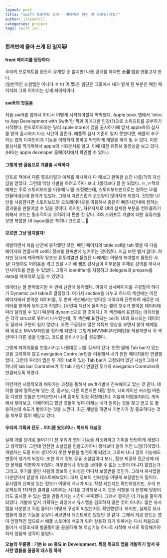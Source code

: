 ```yaml
---
layout: post
title: "swift 프로젝트 일지 - 여태까지 했던 것 브리핑(개발)"
author: jihyunhill
categories: project
tags: swift ios
---
```

### 한꺼번에 몰아 쓰게 된 일지🙀     

#### front 페이지를 담당하다     
우리의 프로젝트를 완전히 공개할 순 없지만! 나름 공개를 하자면 __소셜__ 앱을 만들고자 한다.     
(일반적인 소셜앱은 아니다.ㅎㅎ) 어.쨌.든 일단은 그중에서 내가 맡게 된 부분은 메인 페이지와 그와 이어지는 상세 페이지이다.    

#### swift의 첫걸음         
처음 swift를 접해서 어디서 어떻게 시작해야할지 막막했다. Apple book 앱에서 'Intro to App Development with Swift'란 책과 이에대한 인강(?)으로 스위프트를 공부하기 시작했다. 안드로이드와는 달리 apple store에 앱을 출시하기에 앞서 apple측의 심사를 받아 출시까지 다소 시간이 걸린다. 애플쪽 심사 기준이 알지 못한다면, 애플이 추구하는 앱의 디자인이과 기능을 이해하지 못하고 막연하게 개발을 하게 될 수 있다. 이런 불상사를 막기위해서 apple의 HIG문서를 읽고, 이에 대한 유튜브 동영상을 보고 있다.(HIG는 apple developer 홈페이지에서 확인할 수 있다.)      

#### 그렇게 뗀 걸음으로 개발을 시작하다     
인트로 책에서 다룬 튜토리얼과 예제를 하나하나 다 해보고 완독한 순간 나름(?)의 자신감을 얻었다. 그런데 막상 개발을 하려고 하다 보니..!생각보다 잘 안 되었다..ㅠ_ㅠ책의 예제는 주로 스토리보드를 이용해 UI를 조정했는데, 스토리보드만으로는 원하는 UI를 만들어내는데 한계가 있었다. 그래서 자연스럽게 코드량이 많아지게 되었다. 간단한 UI만을 사용한다면 스토리보드와 오토레이아웃을 이용해서 충분히 빠른시간내에 원하는 결과물을 만들어낼 수 있을 것이다. 하지만, 자유자제로 UI의 섬세한 부분을 컨트롤하기 위해서 코드는 필수적이고 오히려 더 편한 것 같다. iOS 스위프트 개발에 대한 유튜브를 보면 복잡한 UI layout들은 특히나 코드로!...👀       

#### 모르면 그냥 덮지말자!      
개발하면서 처음 난관에 봉착했던 것은, 메인 페이지의 table cell을 tab 했을 때 다음 페이지와 연결시켜 cell의 정보를 한꺼번에 넘겨주는 것이었다. 지금 보면 별거 없다!..하지만 당시에 꺠작깨작 왕초보 튜토리얼만 들었단 나에게는 어떻게 해야할지 몰랐단 사실! 다행히도 어려움을 겪고 있을 시기에 캠프 강사님이 이부분을 주제로 강의를 하셔서 인사이트를 얻을 수 있었다. 그렇게 identifier를 지정하고 delegate과 prepare를 data를 페이지로 넘길 수 있었다.       

데이터는 잘 받아왔지만 두 번째 난관에 봉착했다. 어떻게 상세페이지를 구성할까 하다가 Dynamic cell table로 결정했다. 여기서 section을 나누고 하나의 섹션에는 이전 페이지에서 받아온 데이터를, 두 번째 섹션에서는 받아온 데이터와 관련하여 새로운 데이터를 받아와 보이고자 하였다. (두번째 섹션에 들어가는 셀의 갯수가 받아온 데이터에 따라 달라질 수 있기 때문에 dynamic으로 한 것이다.) 각 섹션에서 표현되는 데이터들은 각각 struct로 묶어서 나누었는데, 각 섹션에 표현되는 cell의 UI와 표시되는 데이터도 달라서 구현이 쉽지 않았다. 오랜 구글링과 많은 유튜브 영상을 보면서 찾아 헤메일 때 비로소 MVVM패턴을 접하게 되었다. 그렇게 MVVM디자인패턴을 적용하면서 각 섹션마다 다른 셀을 만들고, 코드를 분리시키는 성공했다.      

그렇게 페이지들을 연결시키고 나름대로 UI를 갖추어 갔다. 한편 밑에 Tab bar가 있는 것을 고려하지 않고 navigation Controller만을 이용해서 내가 만든 페이지들만 연결했었다. 그런데 우리의 앱은 두 개의 tab이 있는 Tab bar가 고정되어 있단 사실!! 그래서 하나의 tab bar Controller가 각 tab 기능이 연결된 두개의 navigation Controller와 연결되도록 하였다.        
...       
이런저런 시행착오와 배워가는 과정을 통해서 swift개발에 친숙해지고 있는 것 같다. 테이블 셀에 컬랙션뷰 넣는 것, 옵셔널, 다른 이런저런 내장 함수, 내비게이션 커스텀 버튼 등 다양한 것들은 만져보면서 나의 흥미도 점점 확장해간다. 처음에 더뎠을지라도 계속해서 찾아보고, 이해하려고 했던 것들이 쌓여 이제는 내가 원하는 것을 찾고 얻고 또 활용하는데 속도가 빨라지는 것을 느낀다. 최근 개발을 하면서 기본기가 참 중요하다는 것을 피부로 많이 깨닫고 있다.       

#### 우리의 기획과 진도...어디쯤 왔으려나 : 목표의 재설정              
실제 개발 단계로 들어가기 전 우리가 앱의 기능을 최소화하고 기획을 탄탄하게 세웠다고 생각했다. 그런데 안전한 소셜앱을 만들고자하니 생각보다 일이 커진 느낌(?)이었다. 개발하는 도중 미처 생각하지 못한 부분을 발견하게 되었고, 그로써 UI나 앱의 기능에도 변동이 생기게 되었다. 또한 이게 정보 공유 소셜앱이다 보니, 정보 제공의 접근성에 대한 문제를 직면하게 되었다. 아무한테나 정보를 보여줄 수 없는 노릇이 아니지 않겠는가. 그리고, 후기를 올린 사람의 정보의 신뢰성은 어디서 보장받을 것인가. 그래서 유사앱을 다운받아서 샅샅이 테스트해보았다. 대체 정보의 신뢰성을 어떻게 보장받는지 말이다. 유사앱의 신뢰성 있는 정보가 어떻게 게시가 되고 작성 되는지는 확인하였지만, 우리 프로젝트의 1차적인 결과를 내야하는 시기를 고려해보니 이 모든 사항을 다 반영해 당장이라도 출시할 수 있는 앱을 만들기에는 시간이 부족했다. 그래서 결국은 더 기능을 줄이게 되었다. 개발에 앞서 기획하는 과정에서 유사앱을 검토하지 않은 것이 아니다. 많은 유사앱을 다운받고 직접 들어가 어떻게 구성이 되었는지도 확인했었다. 하지만, 실제로 유사앱들의 많은 기능을 샅샅이 써보면서 테스트하진 않았던 것 같다. 그래서 지금 만드는 앱이 안정적인 앱으로서 애플 스토어에 배포가 되어 상용화 되기 위해서는 다시 처음으로 돌아가 시장조사와 발품팔이을 꼼꼼하게 해 핵심기능 하나로 시작해 서서히 확장해가야 하지 않을까 생각이 들었다.    

__오늘의 두줄평 : 기본 is so 중요 in Development. 특정 목표의 앱을 개발하기 앞서 유사한 앱들을 꼼꼼히 테스팅 하자__
